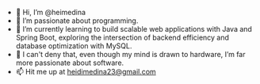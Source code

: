 - 👋 Hi, I’m @heimedina
- 👀 I’m passionate about programming.
- 🌱 I’m currently learning to build scalable web applications with Java and Spring Boot, exploring the intersection of backend efficiency and database optimization with MySQL.
- 💞️ I can't deny that, even though my mind is drawn to hardware, I’m far more passionate about software.
- 📫 Hit me up at heidimedina23@gmail.com

<!---
heimedina/heimedina is a ✨ special ✨ repository because its `README.md` (this file) appears on your GitHub profile.
You can click the Preview link to take a look at your changes.
😄⚡ Fun fact: ...
--->
